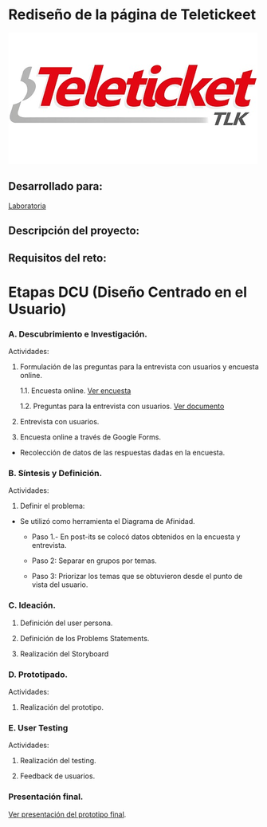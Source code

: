 # Rediseño de la página de Teletickeet

![Teleticket Logo](assets/images/teleticket.jpg)

## Desarrollado para:

[Laboratoria](http://www.laboratoria.la/)


## Descripción del proyecto:



## Requisitos del reto:



# Etapas DCU (Diseño Centrado en el Usuario)

### A. Descubrimiento e Investigación.

Actividades:

1. Formulación de las preguntas para la entrevista con usuarios y encuesta online.

    1.1. Encuesta online. [Ver encuesta](https://docs.google.com/forms/d/e/1FAIpQLSdj8Ffw1IMyD9e_eYjiEkOvNJ9byX2mnxafHbSzBP7A3Uoy7w/viewform?usp=sf_link)

    1.2. Preguntas para la entrevista con usuarios. [Ver documento](https://docs.google.com/document/d/1hp4pRSW91uJz8U5exG9--DuwU6Hvhr5Ms5C8aU0GdLQ/edit)

2. Entrevista con usuarios.

3. Encuesta online a través de Google Forms.

* Recolección de datos de las respuestas dadas en la encuesta.

### B. Síntesis y Definición.

Actividades:

1. Definir el problema:

* Se utilizó como herramienta el Diagrama de Afinidad.

    * Paso 1.- En post-its se colocó datos obtenidos en la encuesta y entrevista.

    * Paso 2: Separar en grupos por temas.

    * Paso 3: Priorizar los temas que se obtuvieron desde el punto de vista del usuario.

### C. Ideación.

1. Definición del user persona.

2. Definición de los Problems Statements.

3. Realización del Storyboard


### D. Prototipado.

Actividades:

1. Realización del prototipo.

### E. User Testing

Actividades: 

1. Realización del testing.

2. Feedback de usuarios.

### Presentación final.

[Ver presentación del prototipo final]().

